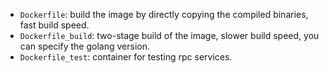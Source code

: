 
- `Dockerfile`: build the image by directly copying the compiled binaries, fast build speed.
- `Dockerfile_build`: two-stage build of the image, slower build speed, you can specify the golang version.
- `Dockerfile_test`: container for testing rpc services.

